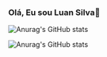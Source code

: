 ### Olá, Eu sou Luan Silva👋

![Anurag's GitHub stats](https://github-readme-stats.vercel.app/api?username=meadowmage&theme=dark&show_icons=true)

![Anurag's GitHub stats](https://github-readme-stats.vercel.app/api?username=meadowmage&show=reviews,discussions_started,discussions_answered,prs_merged,prs_merged_percentage)

<!--
**meadowmage/meadowmage** is a ✨ _special_ ✨ repository because its `README.md` (this file) appears on your GitHub profile.

Here are some ideas to get you started:

- 🔭 I’m currently working on ...
- 🌱 I’m currently learning ...
- 👯 I’m looking to collaborate on ...
- 🤔 I’m looking for help with ...
- 💬 Ask me about ...
- 📫 How to reach me: ...
- 😄 Pronouns: ...
- ⚡ Fun fact: ...
-->
